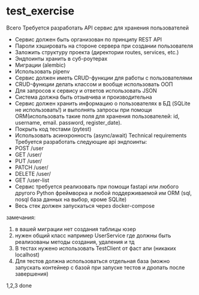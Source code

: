 ﻿# test_exercise
Всего Требуется разработать API сервис для хранения
пользователей
- Сервис должен быть организован по принципу REST API
- Пароли хэшировать на стороне сервера при создании
пользователя
- Заложить структуру проекта (директории routes, services, etc.)
- Эндпоинты хранить в суб-роутерах
- Миграции (alembic)
- Использовать pipenv
- Сервис должен иметь CRUD-функции для работы с
пользователями
- CRUD-функции делать классом и вообще использовать ООП
- Для запросов к сервису и ответов использовать JSON
- Система должна быть отзывчива и производительна
- Сервис должен хранить информацию о пользователях в БД (SQLite
не использовать!) и выполнять запросы при помощи
ORM(использовать такие поля для хранения пользователей: id,
username, email. password, register_date).
- Покрыть код тестами (pytest)
- Использовать асинхронность (async/await)
Technical requirements
Требуется разработать следующие api эндпоинты:
- POST /user
- GET /user/<user-id>
- PUT /user/<user-id>
- PATCH /user/<user-id>
- DELETE /user/<user-id>
- GET /user-list
- Сервис требуется реализовать при помощи fastapi или любого
другого Python фреймворка и любой поддерживаемой им ORM (sql,
nosql база данных на выбор, кроме SQLite)
- Весь стек должен запускаться через docker-compose
  
замечания: 
1. в вашей миграции нет создания таблицы юзер
2. нужен общий класс например UserService где должны быть реализованы методы создания, удаления и тд
3. В тестах нужено использовать TestClient от фаст апи (никаких localhost)
4. Для тестов должна использоваться отдельная база (можно запускать контейнер с базой при запуске тестов и дропать после завершения)
  
 1,2,3 done
  
  
  
